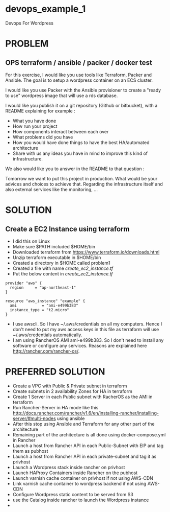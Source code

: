 # devops_example_1
Devops For Wordpress


# PROBLEM

## OPS terraform / ansible / packer / docker test

For this exercise, I would like you use tools like Terraform, Packer and Ansible. The goal is to setup a wordpress container on an ECS cluster.

I would like you use Packer with the Ansible provisioner to create a "ready to use" wordpress image that will use a rds database.

I would like you publish it on a git repository (Github or bitbucket), with a README explaining for example :

 * What you have done
 * How run your project
 * How components interact between each over
 * What problems did you have
 * How you would have done things to have the best HA/automated architecture
 * Share with us any ideas you have in mind to improve this kind of infrastructure.

We also would like you to answer in the README to that question :


Tomorrow we want to put this project in production. What would be your advices and choices to achieve that.
Regarding the infrastructure itself and also external services like the monitoring, ...

# SOLUTION

## Create a EC2 Instance using terraform

- I did this on Linux
- Make sure $PATH included $HOME/bin
- Downloaded terraform from https://www.terraform.io/downloads.html
- Unzip terraform executable in $HOME/bin
- Created a directory in $HOME called problem1
- Created a file with name _create_ec2_instance.tf_
- Put the below content in _create_ec2_instance.tf_

```
provider "aws" {
  region     = "ap-northeast-1"
}

resource "aws_instance" "example" {
  ami           = "ami-e499b383"
  instance_type = "t2.micro"
}
```

- I use awscli. So I have ~/.aws/credentials on all my computers. Hence I don't need to put my aws access keys in this file as terraform will use ~/.aws/credentials automatically.
- I am using RancherOS AMI ami-e499b383. So I don't need to install any software or configure any services. Reasons are explained here http://rancher.com/rancher-os/.





# PREFERRED SOLUTION

- Create a VPC with Public & Private subnet in terraform
- Create subnets in 2 availability Zones for HA in terraform
- Create 1 Server in each Public subnet with RacherOS as the AMI in terraform
- Run Rancher-Server in HA mode like this http://docs.rancher.com/rancher/v1.6/en/installing-rancher/installing-server/#multi-nodes using ansible
- After this stop using Ansible and Terraform for any other part of the architecture
- Remaining part of the architecture is all done using docker-compose.yml in Rancher
- Launch a host from Rancher API in each Public-Subnet with EIP and tag them as pubhost
- Launch a host from Rancher API in each private-subnet and tag it as privhost
- Launch a Wordpress stack inside rancher on privhost
- Launch HAProxy Containers inside Rancher on the pubhost
- Launch varnish cache container on privhost if not using AWS-CDN
- Link varnish cache container to wordpress backend if not using AWS-CDN
- Configure Wordpress static content to be served  from S3
- use the Catalog inside rancher to launch the Wordpress instance
-
